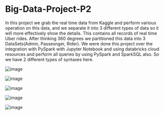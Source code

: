 # Big-Data-Project-P2

In this project we grab the real time data from Kaggle and perform various operation on this data, and we separate it  into 3 different types of data so it will more effectively show the details. This contains all records of real time Uber rides.
After thinking 360 degrees we partitioned this data into 3 DataSets(Admin, Passesnger, Rider).
We were done this project over the integration with PySpark with Jupyter Notebook and using databricks cloud resources and perform all queries by using PySpark and SparkSQL also.
So we have 2 different types of syntaxes here.


![image](https://user-images.githubusercontent.com/52343801/132662928-3a36f918-47ce-459c-bb7a-c254f30abe1e.png)




![image](https://user-images.githubusercontent.com/52343801/132662993-af9a66a2-d2dd-4e5e-a05e-c6b9444d3529.png)




![image](https://user-images.githubusercontent.com/52343801/132663096-eba257f5-1b35-49a4-b084-f23b5389af27.png)



![image](https://user-images.githubusercontent.com/52343801/132663161-f24259a0-6f78-4242-a504-1a78c3401fe9.png)




![image](https://user-images.githubusercontent.com/52343801/132675779-015576d7-b4f7-460b-b725-20ba9f58b80a.png)
